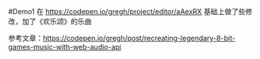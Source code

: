 #Demo1
在 https://codepen.io/gregh/project/editor/aAexRX 基础上做了些修改，加了《欢乐颂》的乐曲

参考文章：https://codepen.io/gregh/post/recreating-legendary-8-bit-games-music-with-web-audio-api
